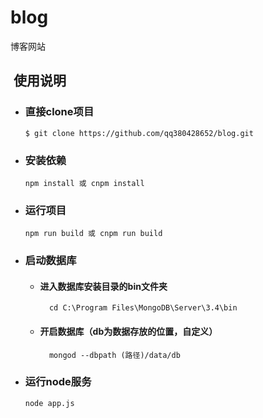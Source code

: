 # blog
博客网站
##  使用说明
* ### 直接clone项目
      $ git clone https://github.com/qq380428652/blog.git
* ### 安装依赖
      npm install 或 cnpm install
* ### 运行项目
      npm run build 或 cnpm run build
* ### 启动数据库
  * #### 进入数据库安装目录的bin文件夹
          cd C:\Program Files\MongoDB\Server\3.4\bin
  *	#### 开启数据库（db为数据存放的位置，自定义）
          mongod --dbpath (路径)/data/db
* ### 运行node服务
      node app.js

